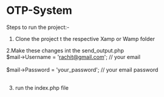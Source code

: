 # OTP-System

Steps to run the project:-
1. Clone the project t the respective Xamp or Wamp folder<br />


2.Make these changes int the send_output.php <br />
  $mail->Username = 'rachit@gmail.com'; // your email<br />                 
	$mail->Password = 'your_password'; // your email password<br /><br />
  
3. run the index.php file<br />

